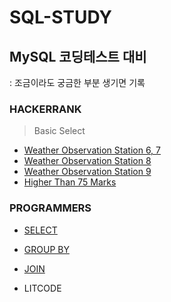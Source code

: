 # SQL-STUDY


## MySQL 코딩테스트 대비
: 조금이라도 궁금한 부분 생기면 기록
### HACKERRANK  
> Basic Select
* [Weather Observation Station 6, 7](https://github.com/bettertospeak/SQL-STUDY/blob/main/HACKERRANK/Weather%20Observation%20Station%206.md)
* [Weather Observation Station 8](https://github.com/bettertospeak/SQL-STUDY/blob/main/HACKERRANK/Weather%20Observation%20Station%208.md)
* [Weather Observation Station 9](https://github.com/bettertospeak/SQL-STUDY/blob/main/HACKERRANK/Weather%20Observation%20Station%209.md)
* [Higher Than 75 Marks](https://github.com/bettertospeak/SQL-STUDY/blob/main/HACKERRANK/Higher%20Than%2075%20Marks.md)
### PROGRAMMERS
* [SELECT](https://github.com/bettertospeak/SQL-STUDY/blob/main/PROGRAMMERS/SQL%20%EA%B3%A0%EB%93%9D%EC%A0%90%20%ED%82%A4%ED%8A%B8/SELECT.md)
* [GROUP BY](https://github.com/bettertospeak/SQL-STUDY/blob/main/PROGRAMMERS/SQL%20%EA%B3%A0%EB%93%9D%EC%A0%90%20%ED%82%A4%ED%8A%B8/GROUP%20BY.md)
* [JOIN]()


* LITCODE
